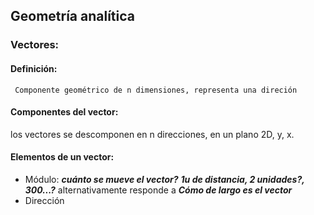 ##  Geometría analítica
### Vectores: 

#### Definición: 
```
 Componente geométrico de n dimensiones, representa una direción
```
#### Componentes del vector:

los vectores se descomponen en n direcciones, en un plano 2D, y, x. 

#### Elementos de un vector: 

- Módulo: ***cuánto se mueve el vector?*** ***1u de distancia, 2 unidades?, 300...?*** alternativamente responde a ***Cómo de largo es el vector*** 
- Dirección